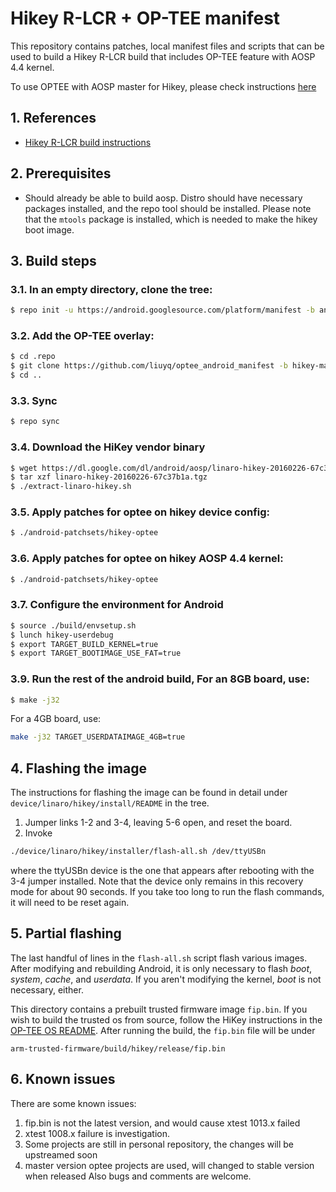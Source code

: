 # Hikey R-LCR + OP-TEE manifest

This repository contains patches, local manifest files and scripts
that can be used to build a Hikey R-LCR build that includes OP-TEE
feature with AOSP 4.4 kernel.

To use OPTEE with AOSP master for Hikey, please check instructions [here][3]

## 1. References

* [Hikey R-LCR build instructions][1]

## 2. Prerequisites

* Should already be able to build aosp.  Distro should have necessary
  packages installed, and the repo tool should be installed.
  Please note that the `mtools` package is installed, which is needed
  to make the hikey boot image.

## 3. Build steps

### 3.1. In an empty directory, clone the tree:
```bash
$ repo init -u https://android.googlesource.com/platform/manifest -b android-6.0.1_r43
```
### 3.2. Add the OP-TEE overlay:
```bash
$ cd .repo
$ git clone https://github.com/liuyq/optee_android_manifest -b hikey-marshmallow local_manifests
$ cd ..
```
### 3.3. Sync
```bash
$ repo sync
```
### 3.4. Download the HiKey vendor binary
```bash
$ wget https://dl.google.com/dl/android/aosp/linaro-hikey-20160226-67c37b1a.tgz
$ tar xzf linaro-hikey-20160226-67c37b1a.tgz
$ ./extract-linaro-hikey.sh
```
### 3.5. Apply patches for optee on hikey device config:
```bash
$ ./android-patchsets/hikey-optee
```
### 3.6. Apply patches for optee on hikey AOSP 4.4 kernel:
```bash
$ ./android-patchsets/hikey-optee
```
### 3.7. Configure the environment for Android
```bash
$ source ./build/envsetup.sh
$ lunch hikey-userdebug
$ export TARGET_BUILD_KERNEL=true
$ export TARGET_BOOTIMAGE_USE_FAT=true
```
### 3.9. Run the rest of the android build, For an 8GB board, use:
```bash
$ make -j32
```
For a 4GB board, use:
```bash
make -j32 TARGET_USERDATAIMAGE_4GB=true
```

## 4. Flashing the image
The instructions for flashing the image can be found in detail under
`device/linaro/hikey/install/README` in the tree.
1. Jumper links 1-2 and 3-4, leaving 5-6 open, and reset the board.
2. Invoke
```bash
./device/linaro/hikey/installer/flash-all.sh /dev/ttyUSBn
```
where the ttyUSBn device is the one that appears after rebooting with
the 3-4 jumper installed.  Note that the device only remains in this
recovery mode for about 90 seconds.  If you take too long to run the
flash commands, it will need to be reset again.

## 5. Partial flashing
The last handful of lines in the `flash-all.sh` script flash various
images.  After modifying and rebuilding Android, it is only necessary
to flash *boot*, *system*, *cache*, and *userdata*.  If you aren't
modifying the kernel, *boot* is not necessary, either.

This directory contains a prebuilt trusted firmware image `fip.bin`.
If you wish to build the trusted os from source, follow the HiKey
instructions in the [OP-TEE OS README][2].  After running the build,
the `fip.bin` file will be under
```
arm-trusted-firmware/build/hikey/release/fip.bin
```
## 6. Known issues
There are some known issues:
1. fip.bin is not the latest version, and would cause xtest 1013.x failed
2. xtest 1008.x failure is investigation.
3. Some projects are still in personal repository, the changes will be upstreamed soon
4. master version optee projects are used, will changed to stable version when released
Also bugs and comments are welcome.

[1]: https://source.android.com/source/devices.html
[2]: https://github.com/OP-TEE/optee_os/blob/master/README.md
[3]: https://github.com/linaro-swg/optee_android_manifest
